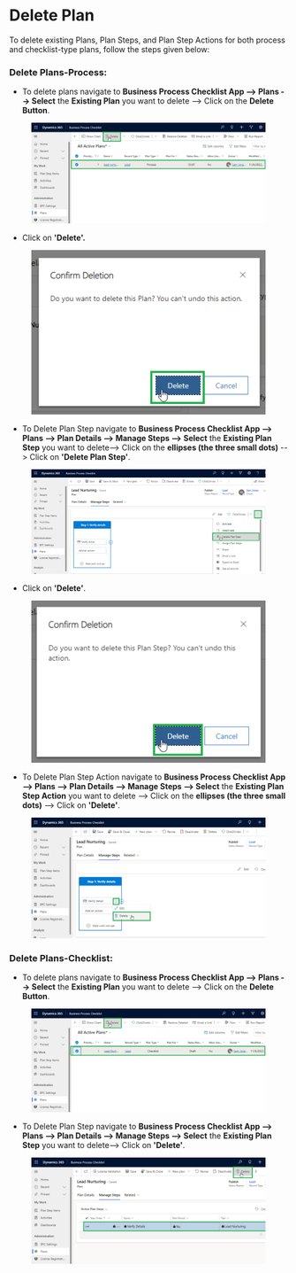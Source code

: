 # Delete Plan

To delete existing Plans, Plan Steps, and Plan Step Actions for both process and checklist-type plans, follow the steps given below:

### Delete Plans-Process:

* To delete plans navigate to **Business Process Checklist App --> Plans --> Select** the **Existing Plan** you want to delete --> Click on the **Delete Button**.

<figure><img src="../../../.gitbook/assets/Delete plan_1 (1).png" alt=""><figcaption></figcaption></figure>

* Click on **'Delete'.**

<figure><img src="../../../.gitbook/assets/Delete plan_2.png" alt=""><figcaption></figcaption></figure>

* To Delete Plan Step navigate to **Business Process Checklist App --> Plans --> Plan Details --> Manage Steps --> Select** the **Existing Plan Step** you want to delete-->  Click on the **ellipses (the three small dots)** --> Click on **'Delete Plan Step'**.

<figure><img src="../../../.gitbook/assets/delete plan step _1.png" alt=""><figcaption></figcaption></figure>

* &#x20;Click on **'Delete'**.

<figure><img src="../../../.gitbook/assets/delete plan step _2.png" alt=""><figcaption></figcaption></figure>

* To Delete Plan Step Action navigate to **Business Process Checklist App --> Plans --> Plan Details --> Manage Steps --> Select** the **Existing Plan Step Action** you want to delete --> Click on the **ellipses (the three small dots)** --> Click on **'Delete'**.

<figure><img src="../../../.gitbook/assets/Delete plan step action_1.png" alt=""><figcaption></figcaption></figure>

### Delete Plans-Checklist:

* To delete plans navigate to **Business Process Checklist App --> Plans --> Select** the **Existing Plan** you want to delete --> Click on the **Delete Button**.

<figure><img src="../../../.gitbook/assets/delete plan_1.png" alt=""><figcaption></figcaption></figure>

* To Delete Plan Step navigate to **Business Process Checklist App --> Plans --> Plan Details --> Manage Steps --> Select** the **Existing Plan Step** you want to delete--> Click on **'Delete'**.

<figure><img src="../../../.gitbook/assets/delete plan step_1.png" alt=""><figcaption></figcaption></figure>
